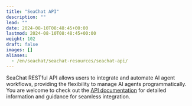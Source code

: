 ```yaml
---
title: "SeaChat API"
description: ""
lead: ""
date: 2024-08-10T08:48:45+00:00
lastmod: 2024-08-10T08:48:45+00:00
weight: 102
draft: false
images: []
aliases:
  - /en/seachat/seachat-resources/seachat-api/
---
```


SeaChat RESTful API allows users to integrate and automate AI agent workflows, providing the flexibility to manage AI agents programmatically. You are welcome to check out the [API documentation](https://wiki.seasalt.ai/seasaltapi/seasalt-api/01-seachat-api-intro/) for detailed information and guidance for seamless integration.